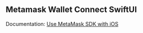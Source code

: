 ## Metamask Wallet Connect SwiftUI

Documentation: [Use MetaMask SDK with iOS](https://docs.metamask.io/wallet/how-to/connect/set-up-sdk/mobile/ios/)
